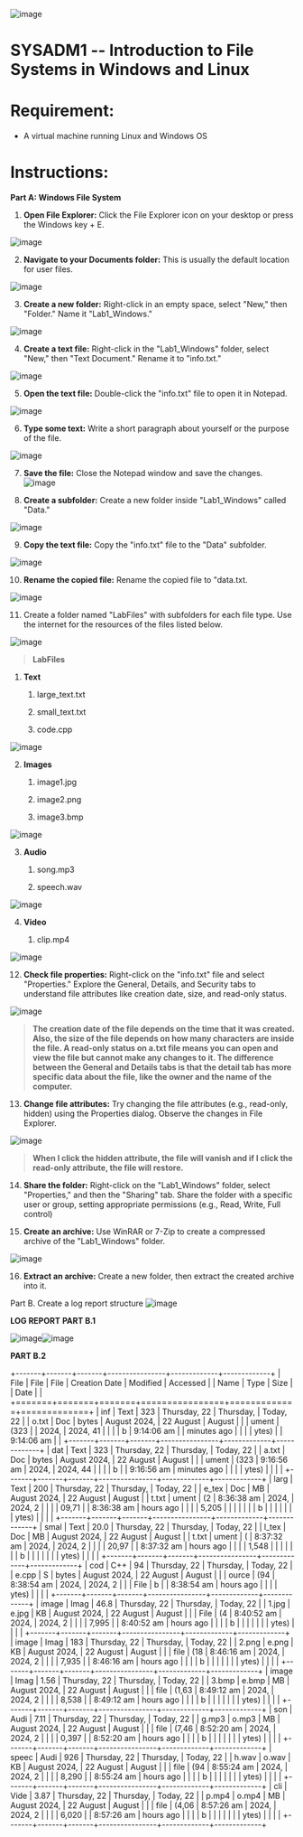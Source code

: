 ![image](https://github.com/user-attachments/assets/28a70ff1-0510-4705-b688-4b9f1779148b)


# SYSADM1 -- Introduction to File Systems in Windows and Linux

# Requirement: 

-   A virtual machine running Linux and Windows OS

# Instructions: 

**Part A: Windows File System**

1.  **Open File Explorer:** Click the File Explorer icon on your desktop
    or press the Windows key + E.

![image](https://github.com/user-attachments/assets/bc3b4da5-0c9d-401b-bb9f-f2508aa4c5ed)


2.  **Navigate to your Documents folder:** This is usually the default
    location for user files.

![image](https://github.com/user-attachments/assets/221e9bf6-21dc-4234-ab4e-8bbb3a08c3f6)


3.  **Create a new folder:** Right-click in an empty space, select
    \"New,\" then \"Folder.\" Name it \"Lab1_Windows.\"

![image](https://github.com/user-attachments/assets/5bccb8bf-c949-44f0-b7b7-37d115ac5856)


4.  **Create a text file:** Right-click in the \"Lab1_Windows\" folder,
    select \"New,\" then \"Text Document.\" Rename it to \"info.txt.\"

![image](https://github.com/user-attachments/assets/4aa02e8a-d6d0-4dfb-956a-d88e7f1b2c8b)


5.  **Open the text file:** Double-click the \"info.txt\" file to open
    it in Notepad.

![image](https://github.com/user-attachments/assets/af607ffa-5ba4-444b-88db-5407d03f3e4d)


6.  **Type some text:** Write a short paragraph about yourself or the
    purpose of the file.

![image](https://github.com/user-attachments/assets/c3742a8e-706e-4ee4-99ab-fd6fb3f3bd32)


7.  **Save the file:** Close the Notepad window and save the changes.
   ![image](https://github.com/user-attachments/assets/2e009f40-0bde-4a3b-9d0c-e1bd4cf18134)


8.  **Create a subfolder:** Create a new folder inside \"Lab1_Windows\"
    called \"Data.\"

![image](https://github.com/user-attachments/assets/fc4e8f34-8612-4474-9291-79183321a3dd)


9.  **Copy the text file:** Copy the \"info.txt\" file to the \"Data\"
    subfolder.

![image](https://github.com/user-attachments/assets/38abbd74-ad0e-4d2c-a026-f7f95d33f5bd)


10. **Rename the copied file:** Rename the copied file to \"data.txt.

![image](https://github.com/user-attachments/assets/a6c1e1df-739c-49c4-9e0c-74c31bdd793f)


11. Create a folder named \"LabFiles\" with subfolders for each file
    type. Use the internet for the resources of the files listed below.

![image](https://github.com/user-attachments/assets/8d45eb44-5ed2-4634-85ee-b4b6f86ac5e2)

> **LabFiles**

1.  **Text**

    1.  large_text.txt

    2.  small_text.txt

    3.  code.cpp

![image](https://github.com/user-attachments/assets/efeec972-ea04-47f5-8c31-05de0ab894ee)


2.  **Images**

    1.  image1.jpg

    2.  image2.png

    3.  image3.bmp

![image](https://github.com/user-attachments/assets/169f9815-1743-4951-805b-3df04acd67ec)


3.  **Audio**

    1.  song.mp3

    2.  speech.wav

![image](https://github.com/user-attachments/assets/0c97970a-8081-40b1-8ebd-1a49c247ae86)


4.  **Video**

    1.  clip.mp4

![image](https://github.com/user-attachments/assets/e8027056-b160-4132-a8ca-bb3c8baa82b3)


12. **Check file properties:** Right-click on the \"info.txt\" file and
    select \"Properties.\" Explore the General, Details, and Security
    tabs to understand file attributes like creation date, size, and
    read-only status.

![image](https://github.com/user-attachments/assets/0d5d874b-3e02-461f-b880-1a2bc1d270dc)

> **The creation date of the file depends on the time that it was
> created. Also, the size of the file depends on how many characters are
> inside the file. A read-only status on a.txt file means you can open
> and view the file but cannot make any changes to it. The difference
> between the General and Details tabs is that the detail tab has more
> specific data about the file, like the owner and the name of the
> computer.**

13. **Change file attributes:** Try changing the file attributes (e.g.,
    read-only, hidden) using the Properties dialog. Observe the changes
    in File Explorer.

![image](https://github.com/user-attachments/assets/2fa93977-7ef5-4a68-b159-bfc853f1127e)

> **When I click the hidden attribute, the file will vanish and if I
> click the read-only attribute, the file will restore.**

14. **Share the folder:** Right-click on the \"Lab1_Windows\" folder,
    select \"Properties,\" and then the \"Sharing\" tab. Share the
    folder with a specific user or group, setting appropriate
    permissions (e.g., Read, Write, Full control)

15. **Create an archive:** Use WinRAR or 7-Zip to create a compressed
    archive of the \"Lab1_Windows\" folder.

![image](https://github.com/user-attachments/assets/4c965a64-e6c2-4689-8a3a-100f261c84d4)



16. **Extract an archive:** Create a new folder, then extract the
    created archive into it.

Part B. Create a log report structure
![image](https://github.com/user-attachments/assets/ec65c86d-59a3-41cc-ace9-c5472595e882)


**LOG REPORT**
**PART B.1**


![image](https://github.com/user-attachments/assets/d20e4075-7acd-417a-bcba-814cf4c47435)![image](https://github.com/user-attachments/assets/2e9f44da-0723-4896-9515-9ca77e9c1118)



**PART B.2**

+-------+-------+-------+----------------+-------------+-------------+
| File  | File  | File  | Creation Date  | Modified    | Accessed    |
| Name  | Type  | Size  |                | Date        |             |
+=======+=======+=======+================+=============+=============+
| inf   | Text  | 323   | Thursday, ‎22   | Thursday,   | ‎Today, ‎22   |
| o.txt | Doc   | bytes | ‎August ‎2024,   | ‎22 ‎August   | ‎August      |
|       | ument | (323  |                | ‎2024,       | ‎2024, ‏‎41    |
|       |       | b     | ‏‎9:14:06 am     |             | minutes ago |
|       |       | ytes) |                | ‏‎9:14:06 am  |             |
+-------+-------+-------+----------------+-------------+-------------+
| dat   | Text  | 323   | ‎Thursday, ‎22   | Thursday,   | ‎Today, ‎22   |
| a.txt | Doc   | bytes | ‎August ‎2024,   | ‎22 ‎August   | ‎August      |
|       | ument | (323  | ‏‎9:16:56 am     | ‎2024,       | ‎2024, ‏‎44    |
|       |       | b     |                | ‏‎9:16:56 am  | minutes ago |
|       |       | ytes) |                |             |             |
+-------+-------+-------+----------------+-------------+-------------+
| larg  | Text  | 200   | Thursday, ‎22   | ‎Thursday,   | Today, ‎22   |
| e_tex | Doc   | MB    | ‎August ‎2024,   | ‎22 ‎August   | ‎August      |
| t.txt | ument | (2    | ‏‎8:36:38 am     | ‎2024,       | ‎2024, ‏‎2     |
|       |       | 09,71 |                | ‏‎8:36:38 am  | hours ago   |
|       |       | 5,205 |                |             |             |
|       |       | b     |                |             |             |
|       |       | ytes) |                |             |             |
+-------+-------+-------+----------------+-------------+-------------+
| smal  | Text  | 20.0  | Thursday, ‎22   | Thursday,   | Today, ‎22   |
| l_tex | Doc   | MB    | ‎August ‎2024,   | ‎22 ‎August   | ‎August      |
| t.txt | ument | (     | ‏‎8:37:32 am     | ‎2024,       | ‎2024, ‏‎2     |
|       |       | 20,97 |                | ‏‎8:37:32 am  | hours ago   |
|       |       | 1,548 |                |             |             |
|       |       | b     |                |             |             |
|       |       | ytes) |                |             |             |
+-------+-------+-------+----------------+-------------+-------------+
| cod   | C++   | 94    | ‎Thursday, ‎22   | ‎Thursday,   | ‎Today, ‎22   |
| e.cpp | S     | bytes | ‎August ‎2024,   | ‎22 ‎August   | ‎August      |
|       | ource | (94   | ‏‎8:38:54 am     | ‎2024,       | ‎2024, ‏‎2     |
|       | File  | b     |                | ‏‎8:38:54 am  | hours ago   |
|       |       | ytes) |                |             |             |
+-------+-------+-------+----------------+-------------+-------------+
| image | Imag  | 46.8  | Thursday, ‎22   | Thursday,   | Today, ‎22   |
| 1.jpg | e.jpg | KB    | ‎August ‎2024,   | ‎22 ‎August   | ‎August      |
|       | File  | (4    | ‏‎8:40:52 am     | ‎2024,       | ‎2024, ‏‎2     |
|       |       | 7,995 |                | ‏‎8:40:52 am  | hours ago   |
|       |       | b     |                |             |             |
|       |       | ytes) |                |             |             |
+-------+-------+-------+----------------+-------------+-------------+
| image | Imag  | 183   | ‎Thursday, ‎22   | ‎Thursday,   | ‎Today, ‎22   |
| 2.png | e.png | KB    | ‎August ‎2024,   | ‎22 ‎August   | ‎August      |
|       | file  | (18   | ‏‎8:46:16 am     | ‎2024,       | ‎2024, ‏‎2     |
|       |       | 7,935 |                | ‏‎8:46:16 am  | hours ago   |
|       |       | b     |                |             |             |
|       |       | ytes) |                |             |             |
+-------+-------+-------+----------------+-------------+-------------+
| image | Imag  | 1.56  | Thursday, ‎22   | ‎Thursday,   | ‎Today, ‎22   |
| 3.bmp | e.bmp | MB    | ‎August ‎2024,   | ‎22 ‎August   | ‎August      |
|       | file  | (1,63 | ‏‎8:49:12 am     | ‎2024,       | ‎2024, ‏‎2     |
|       |       | 8,538 |                | ‏‎8:49:12 am  | hours ago   |
|       |       | b     |                |             |             |
|       |       | ytes) |                |             |             |
+-------+-------+-------+----------------+-------------+-------------+
| son   | Audi  | 7.11  | ‎Thursday, ‎22   | Thursday,   | ‎Today, ‎22   |
| g.mp3 | o.mp3 | MB    | ‎August ‎2024,   | ‎22 ‎August   | ‎August      |
|       | file  | (7,46 | ‏‎8:52:20 am     | ‎2024,       | ‎2024, ‏‎2     |
|       |       | 0,397 |                | ‏‎8:52:20 am  | hours ago   |
|       |       | b     |                |             |             |
|       |       | ytes) |                |             |             |
+-------+-------+-------+----------------+-------------+-------------+
| speec | Audi  | 926   | ‎Thursday, ‎22   | ‎Thursday,   | Today, ‎22   |
| h.wav | o.wav | KB    | ‎August ‎2024,   | ‎22 ‎August   | ‎August      |
|       | file  | (94   | ‏‎8:55:24 am     | ‎2024,       | ‎2024, ‏‎2     |
|       |       | 8,290 |                | ‏‎8:55:24 am  | hours ago   |
|       |       | b     |                |             |             |
|       |       | ytes) |                |             |             |
+-------+-------+-------+----------------+-------------+-------------+
| cli   | Vide  | 3.87  | ‎Thursday, ‎22   | ‎Thursday,   | Today, ‎22   |
| p.mp4 | o.mp4 | MB    | ‎August ‎2024,   | ‎22 ‎August   | ‎August      |
|       | file  | (4,06 | ‏‎8:57:26 am     | ‎2024,       | ‎2024, ‏‎2     |
|       |       | 6,020 |                | ‏‎8:57:26 am  | hours ago   |
|       |       | b     |                |             |             |
|       |       | ytes) |                |             |             |
+-------+-------+-------+----------------+-------------+-------------+
